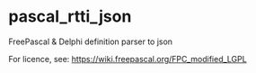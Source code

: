# pascal_rtti_json
FreePascal &amp; Delphi definition parser to json

For licence, see:
https://wiki.freepascal.org/FPC_modified_LGPL
